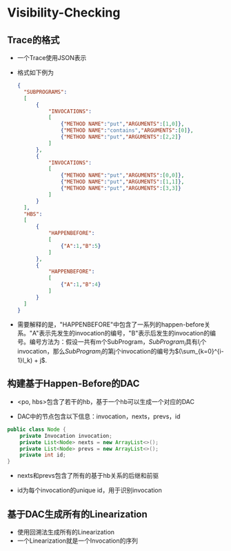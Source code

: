 # Visibility-Checking
## Trace的格式

* 一个Trace使用JSON表示

* 格式如下例为

  ```json
  {
  	"SUBPROGRAMS":
  	[
  		{
  			"INVOCATIONS":
  			[
  				{"METHOD NAME":"put","ARGUMENTS":[1,0]},
  				{"METHOD NAME":"contains","ARGUMENTS":[0]},
  				{"METHOD NAME":"put","ARGUMENTS":[2,2]}
  			]
  		}, 
  		{
  			"INVOCATIONS":
  			[
  				{"METHOD NAME":"put","ARGUMENTS":[0,0]},
  				{"METHOD NAME":"put","ARGUMENTS":[1,1]},
  				{"METHOD NAME":"put","ARGUMENTS":[3,3]}
  			]
  		}
  	],
  	"HBS":
  	[
  		{
  			"HAPPENBEFORE":
  			[
  				{"A":1,"B":5}
  			]
  		},
  		{
  			"HAPPENBEFORE":
  			[
  				{"A":1,"B":4}
  			]
  		}
  	]
  }
  
  
  ```

* 需要解释的是，"HAPPENBEFORE"中包含了一系列的happen-before关系。"A"表示先发生的invocation的编号，"B"表示后发生的invocation的编号。编号方法为：假设一共有m个SubProgram，$SubProgram_i$具有$l_i$个invocation，那么$SubProgram_i$的第j个invocation的编号为$(\sum_{k=0}^{i-1}l_k) + j$.

## 构建基于Happen-Before的DAC

* <po, hbs>包含了若干的hb，基于一个hb可以生成一个对应的DAC

* DAC中的节点包含以下信息：invocation，nexts，prevs，id

```java
public class Node {
    private Invocation invocation;
    private List<Node> nexts = new ArrayList<>();
    private List<Node> prevs = new ArrayList<>();
    private int id;
}
```

* nexts和prevs包含了所有的基于hb关系的后继和前驱

* id为每个invocation的unique id，用于识别invocation

## 基于DAC生成所有的Linearization

* 使用回溯法生成所有的Linearization
* 一个Linearization就是一个Invocation的序列